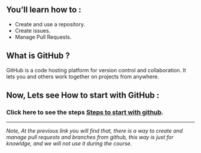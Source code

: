 ## You’ll learn how to :

* Create and use a repository.
* Create issues.
* Manage Pull Requests.


## What is GitHub ?

GitHub is a code hosting platform for version control and collaboration. It lets you and others work together on projects from anywhere.

## Now, Lets see How to start with GitHub : 


### Click here to see the steps [Steps to start with github](https://guides.github.com/activities/hello-world/).

---

 *Note, At the previous link you will find that, there is a way to create and manage pull requests and branches from github, this way is just for knowldge, and we will not use it during the course.*






